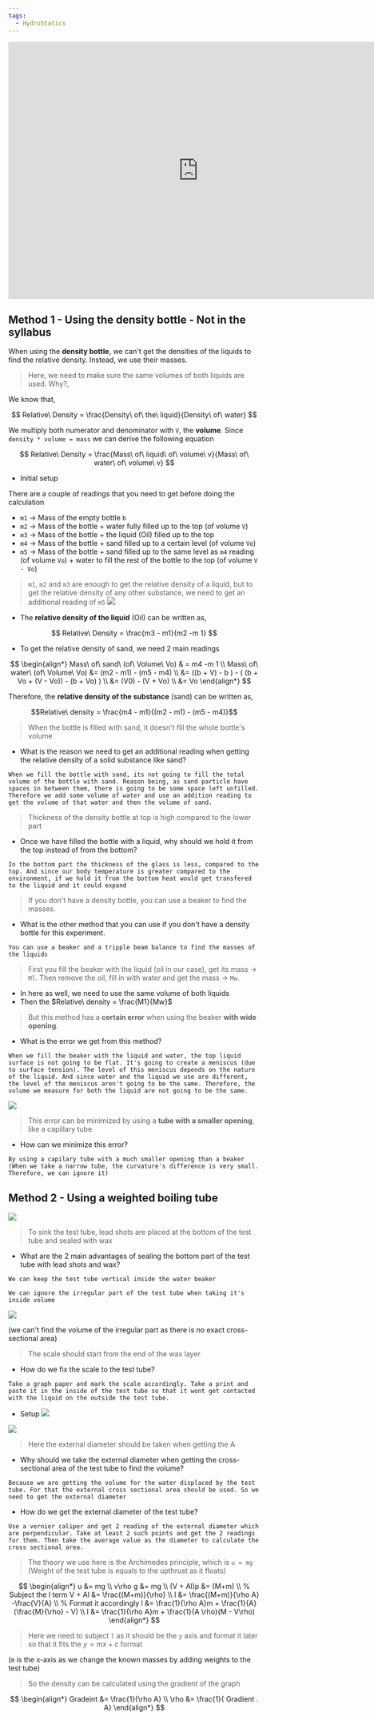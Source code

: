 ```yaml
---
tags:
  - HydroStatics
---
```


<iframe width="760" height="515" src="https://www.youtube.com/embed/rrtu-DAk5aw?si=V75_EiiEmawe4wFT" title="YouTube video player" frameborder="0" allow="accelerometer; autoplay; clipboard-write; encrypted-media; gyroscope; picture-in-picture; web-share" allowfullscreen></iframe>

## Method 1 - Using the density bottle - Not in the syllabus

When using the **density bottle**, we can't get the densities of the liquids to find the relative density. Instead, we use their masses.

> Here, we need to make sure the same volumes of both liquids are used. Why?,

We know that,

$$
Relative\ Density = \frac{Density\ of\ the\ liquid}{Density\ of\ water}
$$


We multiply both numerator and denominator with `V`, the **volume**. Since `density * volume = mass` we can derive the following equation

$$
Relative\ Density = \frac{Mass\ of\ liquid\ of\ volume\ v}{Mass\ of\ water\ of\ volume\ v}
$$


- Initial setup

There are a couple of readings that you need to get before doing the calculation

- `m1` -> Mass of the empty bottle `b`
- `m2` -> Mass of the bottle + water fully filled up to the top (of volume `V`)
- `m3` -> Mass of the bottle + the liquid (Oil) filled up to the top 
- `m4` -> Mass of the bottle + sand filled up to a certain level (of volume `Vo`) 
- `m5` -> Mass of the bottle + sand filled up to the same level as `m4` reading (of volume `Vo`) + water to fill the rest of the bottle to the top (of volume `V - Vo`)

>`m1`, `m2` and `m3` are enough to get the relative density of a liquid, but to get the relative density of any other substance, we need to get an additional reading of `m5`
![](/assets/Images/Pasted%20image%2020230829142837.png)

- The **relative density of the liquid** (Oil) can be written as,

$$
Relative\ Density = \frac{m3 - m1}{m2 -m 1}
$$



- To get the relative density of sand, we need 2 main readings

$$
\begin{align*}
Mass\ of\ sand\ (of\ Volume\ Vo) & = m4 -m 1 \\
Mass\ of\ water\ (of\ Volume\ Vo) &=  (m2 - m1) - (m5 - m4) \\
&=  ((b + V) - b ) - ( (b + Vo + (V - Vo)) - (b + Vo) ) \\
&= (V0) - (V + Vo) \\
&= Vo
\end{align*}
$$

Therefore, the **relative density of the substance** (sand) can be written as,




$$Relative\ density = \frac{m4 - m1}{(m2 - m1) - (m5 - m4)}$$

> When the bottle is filled with sand, it doesn't fill the whole bottle's volume
- What is the reason we need to get an additional reading when getting the relative density of a solid substance like sand?
```
When we fill the bottle with sand, its not going to fill the total volume of the bottle with sand. Reason being, as sand particle have spaces in between them, there is going to be some space left unfilled. Therefore we add some volume of water and use an addition reading to get the volume of that water and then the volume of sand. 
```

> Thickness of the density bottle at top is high compared to the lower part
- Once we have filled the bottle with a liquid, why should we hold it from the top instead of from the bottom?

```
In the bottom part the thickness of the glass is less, compared to the top. And since our body temperature is greater compared to the environment, if we hold it from the bottom heat would get transfered to the liquid and it could expand
```

> If you don't have a density bottle, you can use a beaker to find the masses.
- What is the other method that you can use if you don't have a density bottle for this experiment.

```
You can use a beaker and a tripple beam balance to find the masses of the liquids
```

>First you fill the beaker with the liquid (oil in our case), get its mass -> `Ml`. Then remove the oil, fill in with water and get the mass -> `Mw`.
- In here as well, we need to use the same volume of both liquids
- Then the $Relative\ density = \frac{M1}{Mw}$

> But this method has a **certain error** when using the beaker **with wide opening**.

- What is the error we get from this method?

```
When we fill the beaker with the liquid and water, the top liquid surface is not going to be flat. It's going to create a meniscus (due to surface tension). The level of this meniscus depends on the nature of the liquid. And since water and the liquid we use are different, the level of the meniscus aren't going to be the same. Therefore, the volume we measure for both the liquid are not going to be the same.
```

![](/assets/Images/Pasted%20image%2020230829132759.png)

>This error can be minimized by using a **tube with a smaller opening**, like a capillary tube

- How can we minimize this error?

```
By using a capilary tube with a much smaller opening than a beaker (When we take a narrow tube, the curvature's difference is very small. Therefore, we can ignore it)
```

## Method 2 - Using a weighted boiling tube

 ![](../../assets/Images/Pasted%20image%2020230901161805.png)

> To sink the test tube, lead shots are placed at the bottom of the test tube and sealed with wax

- What are the 2 main advantages of sealing the bottom part of the test tube with lead shots and wax?

```
We can keep the test tube vertical inside the water beaker

We can ignore the irregular part of the test tube when taking it's inside volume
```

![](../../assets/Images/Pasted%20image%2020230901162030.png)

(we can't find the volume of the irregular part as there is no exact cross-sectional area)

> The scale should start from the end of the wax layer
- How do we fix the scale to the test tube?
```
Take a graph paper and mark the scale accordingly. Take a print and paste it in the inside of the test tube so that it wont get contacted with the liquid on the outside the test tube.
```

- Setup
![](../../assets/Images/Pasted%20image%2020230901164529.png)

![](/assets/Images/Pasted%20image%2020230901164606.png)

> Here the external diameter should be taken  when getting the A

- Why should we take the external diameter when getting the cross-sectional area of the test tube to find the volume?
```
Because we are getting the volume for the water displaced by the test tube. For that the external cross sectional area should be used. So we need to get the external diameter
```

- How do we get the external diameter of the test tube?
```
Use a vernier caliper and get 2 reading of the external diameter which are perpendicular. Take at least 2 such points and get the 2 readings for them. Then take the average value as the diameter to calculate the cross sectional area. 
```

> The theory we use here is the Archimedes principle, which is `u = mg` (Weight of the test tube is equals to the upthrust as it floats)

$$
\begin{align*}
u &= mg \\ 
v\rho g &= mg \\
(V + Al)p &= (M+m) \\
% Subject the l term
V + Al &= \frac{(M+m)}{\rho} \\
l &= \frac{(M+m)}{\rho A} -\frac{V}{A} \\
% Format it accordingly
l &= \frac{1}{\rho A}m + \frac{1}{A}(\frac{M}{\rho} - V) \\
l &= \frac{1}{\rho A}m + \frac{1}{A \rho}(M - V\rho)
\end{align*}
$$
> Here we need to subject `l` as it should be the `y` axis and format it later so that it fits the $y = mx + c$ format

(`m` is the x-axis as we change the known masses by adding weights to the test tube)

> So the density can be calculated using the gradient of the graph

$$
\begin{align*}
	Gradeint &= \frac{1}{\rho A} \\ 
	\rho &= \frac{1}{ Gradient . A}
\end{align*}
$$



